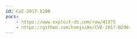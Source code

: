 ```yaml
---
id: CVE-2017-0290
pocs:
    - https://www.exploit-db.com/raw/41975
    - https://github.com/homjxi0e/CVE-2017-0290-
---
```

